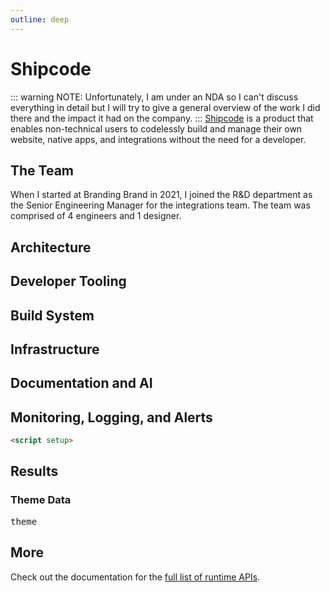 ```yaml
---
outline: deep
---
```


# Shipcode
::: warning NOTE:
Unfortunately, I am under an NDA so I can't discuss everything in detail but I will try to give a general overview of the work I did there and the impact it had on the company.
:::
[Shipcode](https://shipcode.com) is a product that enables non-technical users to codelessly build and manage their own website, native apps, and integrations without the need for a developer.

## The Team
When I started at Branding Brand in 2021, I joined the R&D department as the Senior Engineering Manager for the integrations team. The team was comprised of 4 engineers and 1 designer.

## Architecture

## Developer Tooling

## Build System

## Infrastructure

## Documentation and AI

## Monitoring, Logging, and Alerts

```md
<script setup>

```

<script setup>
import { useData } from 'vitepress'

const { site, theme, page, frontmatter } = useData()
</script>

## Results

### Theme Data
<pre>theme</pre>


## More

Check out the documentation for the [full list of runtime APIs](https://vitepress.dev/reference/runtime-api#usedata).
